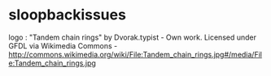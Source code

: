 # sloopbackissues
logo : "Tandem chain rings" by Dvorak.typist - Own work. Licensed under GFDL via Wikimedia Commons - http://commons.wikimedia.org/wiki/File:Tandem_chain_rings.jpg#/media/File:Tandem_chain_rings.jpg
